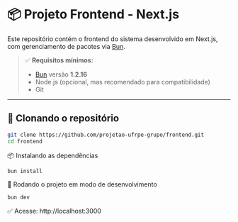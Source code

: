 # 📦 Projeto Frontend - Next.js

Este repositório contém o frontend do sistema desenvolvido em Next.js, com gerenciamento de pacotes via [Bun](https://bun.sh/).

> ✅ **Requisitos mínimos:**
> - [Bun](https://bun.sh/) versão **1.2.16**
> - Node.js (opcional, mas recomendado para compatibilidade)
> - Git

---

## 🚀 Clonando o repositório

```bash
git clone https://github.com/projetao-ufrpe-grupo/frontend.git
cd frontend
```

📦 Instalando as dependências
```bash
bun install
```

🔄 Rodando o projeto em modo de desenvolvimento
```bash
bun dev
```

✅ Acesse: http://localhost:3000
